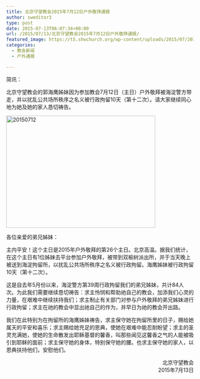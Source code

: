 ```yaml
---
title: 北京守望教会2015年7月12日户外敬拜通报
author: sweditor3
type: post
date: 2015-07-13T06:07:34+00:00
url: /2015/07/13/北京守望教会2015年7月12日户外敬拜通报/
featured_image: https://t5.shwchurch.org/wp-content/uploads/2015/07/20150712-400x288.jpg
categories:
  - 教会新闻
  - 户外通报

---
```

简讯：
  
北京守望教会的郭海鹰姊妹因为参加教会7月12日（主日）户外敬拜被海淀警方带走，并以扰乱公共场所秩序之名义被行政拘留10天（第十二次）。请大家继续同心地为她及她的家人恳切祷告。<!--more-->

[<img class="aligncenter size-full wp-image-12778" src="http://t5.shwchurch.org/wp-content/uploads/2015/07/20150712.jpg" alt="20150712" width="400" height="300" />][1]

各位亲爱的弟兄姊妹：

主内平安！这个主日是2015年户外敬拜的第26个主日。北京高温。据我们统计，在这个主日有1位姊妹去平台参加户外敬拜，被带到双榆树派出所，并于当天晚上被送到海淀拘留所，以扰乱公共场所秩序之名义被行政拘留。海鹰姊妹被行政拘留10天（第十二次）。

这是自去年5月份以来，海淀警方第39周行政拘留我们的弟兄姊妹，共计84人次。为此我们需要继续恳切祷告：求主怜悯和帮助祂自己的教会，加添我们心灵的力量，在艰难中继续扶持我们；求主制止有关部门对参与户外敬拜的弟兄姊妹进行行政拘留；求主在祂的教会中显出祂自己的作为，并早日为祂的教会开出路。

我们在此特别为在拘留所的海鹰姊妹祷告，求主保守她在拘留所里的日子，赐给她属天的平安和喜乐；求主赐给她充足的恩典，使她在艰难中能忍耐盼望；求主的圣灵充满她，使她的生命散发出耶稣基督的馨香，叫那些闻见这馨香之气的人能被吸引到耶稣的面前；求主保守她的身体，特别保守她的腰。也求主保守她的家人，以恩典扶持他们，安慰他们。

<p style="text-align: right;">
  北京守望教会<br /> 2015年7月13日
</p>

&nbsp;

 [1]: http://t5.shwchurch.org/wp-content/uploads/2015/07/20150712.jpg